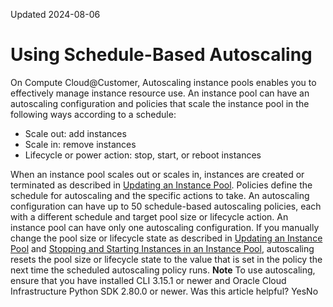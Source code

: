 Updated 2024-08-06
# Using Schedule-Based Autoscaling
On Compute Cloud@Customer, 
Autoscaling instance pools enables you to effectively manage instance resource use.
An instance pool can have an autoscaling configuration and policies that scale the instance pool in the following ways according to a schedule:
  * Scale out: add instances
  * Scale in: remove instances
  * Lifecycle or power action: stop, start, or reboot instances


When an instance pool scales out or scales in, instances are created or terminated as described in [Updating an Instance Pool](https://docs.oracle.com/en-us/iaas/compute-cloud-at-customer/topics/compute/updating-an-instance-pool.htm#updating-an-instance-pool "On Compute Cloud@Customer, when you update an instance pool, you can change the name of the pool, the size of the pool, the instance configuration that's used to create new instances, the fault domains, VCN, and subnet.").
Policies define the schedule for autoscaling and the specific actions to take. An autoscaling configuration can have up to 50 schedule-based autoscaling policies, each with a different schedule and target pool size or lifecycle action. An instance pool can have only one autoscaling configuration.
If you manually change the pool size or lifecycle state as described in [Updating an Instance Pool](https://docs.oracle.com/en-us/iaas/compute-cloud-at-customer/topics/compute/updating-an-instance-pool.htm#updating-an-instance-pool "On Compute Cloud@Customer, when you update an instance pool, you can change the name of the pool, the size of the pool, the instance configuration that's used to create new instances, the fault domains, VCN, and subnet.") and [Stopping and Starting Instances in an Instance Pool](https://docs.oracle.com/en-us/iaas/compute-cloud-at-customer/topics/compute/stopping-and-starting-instances-in-an-instance-pool.htm#stopping-and-starting-instances-in-an-instance-pool "On Compute Cloud@Customer, performing operations such as reset or stop on the pool object performs that operation on all instances that are members of the pool. Performing these operations on an individual instance that's a member of the pool doesn't affect any other member instances."), autoscaling resets the pool size or lifecycle state to the value that is set in the policy the next time the scheduled autoscaling policy runs.
**Note**
To use autoscaling, ensure that you have installed CLI 3.15.1 or newer and Oracle Cloud Infrastructure Python SDK 2.80.0 or newer.
Was this article helpful?
YesNo

